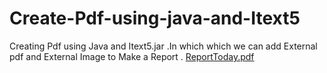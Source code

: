 # Create-Pdf-using-java-and-Itext5
Creating Pdf using Java and Itext5.jar .In which which we can add External pdf and External Image to Make a Report .
[ReportToday.pdf](https://github.com/pravudatta10/Create-Pdf-using-java-and-Itext5/files/10704362/ReportToday.pdf)
